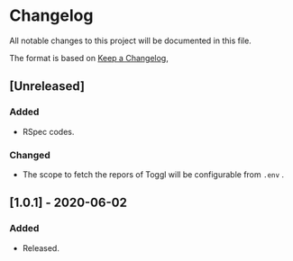 # Changelog
All notable changes to this project will be documented in this file.

The format is based on [Keep a Changelog](https://keepachangelog.com/en/1.0.0/),

## [Unreleased]
### Added
- RSpec codes.

### Changed
- The scope to fetch the repors of Toggl will be configurable from `.env` .

## [1.0.1] - 2020-06-02
### Added
- Released.
